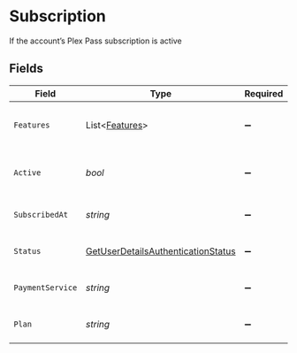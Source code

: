 # Subscription

If the account’s Plex Pass subscription is active


## Fields

| Field                                                                                             | Type                                                                                              | Required                                                                                          | Description                                                                                       | Example                                                                                           |
| ------------------------------------------------------------------------------------------------- | ------------------------------------------------------------------------------------------------- | ------------------------------------------------------------------------------------------------- | ------------------------------------------------------------------------------------------------- | ------------------------------------------------------------------------------------------------- |
| `Features`                                                                                        | List<[Features](../../Models/Requests/Features.md)>                                               | :heavy_minus_sign:                                                                                | List of features allowed on your Plex Pass subscription                                           |                                                                                                   |
| `Active`                                                                                          | *bool*                                                                                            | :heavy_minus_sign:                                                                                | If the account's Plex Pass subscription is active                                                 | true                                                                                              |
| `SubscribedAt`                                                                                    | *string*                                                                                          | :heavy_minus_sign:                                                                                | Date the account subscribed to Plex Pass                                                          | 2021-04-12T18:21:12Z                                                                              |
| `Status`                                                                                          | [GetUserDetailsAuthenticationStatus](../../Models/Requests/GetUserDetailsAuthenticationStatus.md) | :heavy_minus_sign:                                                                                | String representation of subscriptionActive                                                       | Inactive                                                                                          |
| `PaymentService`                                                                                  | *string*                                                                                          | :heavy_minus_sign:                                                                                | Payment service used for your Plex Pass subscription                                              |                                                                                                   |
| `Plan`                                                                                            | *string*                                                                                          | :heavy_minus_sign:                                                                                | Name of Plex Pass subscription plan                                                               |                                                                                                   |